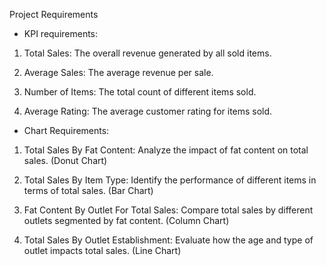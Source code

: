 Project Requirements

* KPI requirements:

1. Total Sales: The overall revenue generated by all sold items.

2. Average Sales: The average revenue per sale.

3. Number of Items: The total count of different items sold.

4. Average Rating: The average customer rating for items sold.

* Chart Requirements:

1. Total Sales By Fat Content: Analyze the impact of fat content on total sales. (Donut Chart)

2. Total Sales By Item Type: Identify the performance of different items in terms of total sales. (Bar Chart)

3. Fat Content By Outlet For Total Sales: Compare total sales by different outlets segmented by fat content. (Column Chart)

4. Total Sales By Outlet Establishment: Evaluate how the age and type of outlet impacts total sales. (Line Chart)
